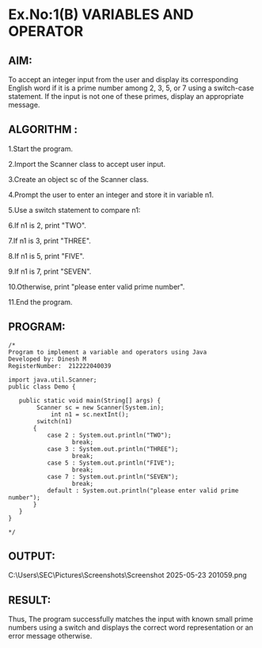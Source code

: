 # Ex.No:1(B) VARIABLES AND OPERATOR

## AIM:
To accept an integer input from the user and display its corresponding English word if it is a prime number among 2, 3, 5, or 7 using a switch-case statement. If the input is not one of these primes, display an appropriate message.

## ALGORITHM :
1.Start the program.

2.Import the Scanner class to accept user input.

3.Create an object sc of the Scanner class.

4.Prompt the user to enter an integer and store it in variable n1.

5.Use a switch statement to compare n1:

6.If n1 is 2, print "TWO".

7.If n1 is 3, print "THREE".

8.If n1 is 5, print "FIVE".

9.If n1 is 7, print "SEVEN".

10.Otherwise, print "please enter valid prime number".

11.End the program.







## PROGRAM:
 ```
/*
Program to implement a variable and operators using Java
Developed by: Dinesh M
RegisterNumber:  212222040039

import java.util.Scanner;
public class Demo {

	public static void main(String[] args) {		
		 Scanner sc = new Scanner(System.in);
             int n1 = sc.nextInt();
		 switch(n1)
		{
			case 2 : System.out.println("TWO");
				   break;
			case 3 : System.out.println("THREE");
				   break;
			case 5 : System.out.println("FIVE");
				   break;
			case 7 : System.out.println("SEVEN");
				   break;
			default : System.out.println("please enter valid prime number");
		}
	}
}

*/
```

## OUTPUT:

C:\Users\SEC\Pictures\Screenshots\Screenshot 2025-05-23 201059.png



## RESULT:
Thus, The program successfully matches the input with known small prime numbers using a switch and displays the correct word representation or an error message otherwise.
